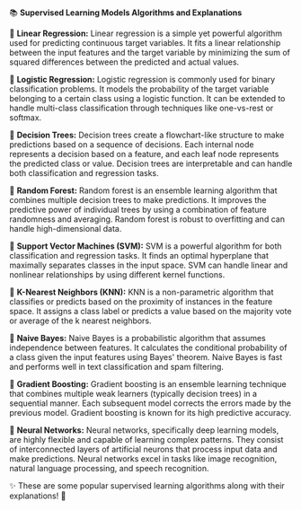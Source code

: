 📚 **Supervised Learning Models Algorithms and Explanations**

🔹 **Linear Regression:**
Linear regression is a simple yet powerful algorithm used for predicting continuous target variables. It fits a linear relationship between the input features and the target variable by minimizing the sum of squared differences between the predicted and actual values.

🔹 **Logistic Regression:**
Logistic regression is commonly used for binary classification problems. It models the probability of the target variable belonging to a certain class using a logistic function. It can be extended to handle multi-class classification through techniques like one-vs-rest or softmax.

🔹 **Decision Trees:**
Decision trees create a flowchart-like structure to make predictions based on a sequence of decisions. Each internal node represents a decision based on a feature, and each leaf node represents the predicted class or value. Decision trees are interpretable and can handle both classification and regression tasks.

🔹 **Random Forest:**
Random forest is an ensemble learning algorithm that combines multiple decision trees to make predictions. It improves the predictive power of individual trees by using a combination of feature randomness and averaging. Random forest is robust to overfitting and can handle high-dimensional data.

🔹 **Support Vector Machines (SVM):**
SVM is a powerful algorithm for both classification and regression tasks. It finds an optimal hyperplane that maximally separates classes in the input space. SVM can handle linear and nonlinear relationships by using different kernel functions.

🔹 **K-Nearest Neighbors (KNN):**
KNN is a non-parametric algorithm that classifies or predicts based on the proximity of instances in the feature space. It assigns a class label or predicts a value based on the majority vote or average of the k nearest neighbors.

🔹 **Naive Bayes:**
Naive Bayes is a probabilistic algorithm that assumes independence between features. It calculates the conditional probability of a class given the input features using Bayes' theorem. Naive Bayes is fast and performs well in text classification and spam filtering.

🔹 **Gradient Boosting:**
Gradient boosting is an ensemble learning technique that combines multiple weak learners (typically decision trees) in a sequential manner. Each subsequent model corrects the errors made by the previous model. Gradient boosting is known for its high predictive accuracy.

🔹 **Neural Networks:**
Neural networks, specifically deep learning models, are highly flexible and capable of learning complex patterns. They consist of interconnected layers of artificial neurons that process input data and make predictions. Neural networks excel in tasks like image recognition, natural language processing, and speech recognition.

✨ These are some popular supervised learning algorithms along with their explanations! 🎉
